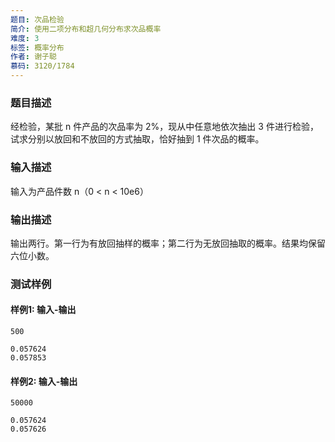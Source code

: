 ```yaml
---
题目: 次品检验
简介: 使用二项分布和超几何分布求次品概率
难度: 3
标签: 概率分布
作者: 谢子聪
慕码: 3120/1784
---
```


### 题目描述

经检验，某批 n 件产品的次品率为 2%，现从中任意地依次抽出 3 件进行检验，试求分别以放回和不放回的方式抽取，恰好抽到 1 件次品的概率。

### 输入描述

输入为产品件数 n（0 \< n \< 10e6） 

### 输出描述

输出两行。第一行为有放回抽样的概率；第二行为无放回抽取的概率。结果均保留六位小数。

### 测试样例

#### 样例1: 输入-输出

```
500
```

```
0.057624
0.057853
```

#### 样例2: 输入-输出

```
50000
```

```
0.057624
0.057626
```


